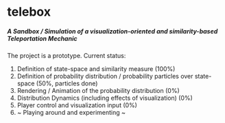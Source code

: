 # telebox
##### A Sandbox / Simulation of a visualization-oriented and similarity-based Teleportation Mechanic

The project is a prototype. Current status:
  1. Definition of state-space and similarity measure (100%)
  2. Definition of probability distribution / probability particles over state-space (50%, particles done)
  3. Rendering / Animation of the probability distribution (0%)
  4. Distribution Dynamics (including effects of visualization) (0%)
  5. Player control and visualization input (0%)
  6. ~ Playing around and experimenting ~
